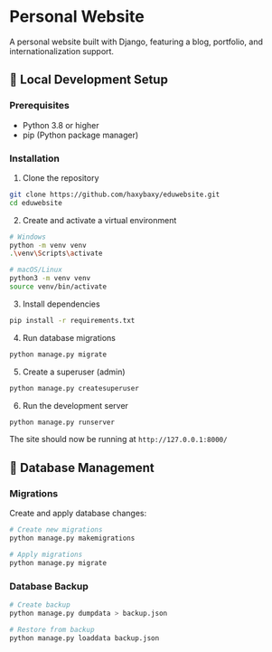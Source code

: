 # Personal Website

A personal website built with Django, featuring a blog, portfolio, and internationalization support.

## 🚀 Local Development Setup

### Prerequisites
- Python 3.8 or higher
- pip (Python package manager)

### Installation

1. Clone the repository
```bash
git clone https://github.com/haxybaxy/eduwebsite.git
cd eduwebsite
```

2. Create and activate a virtual environment
```bash
# Windows
python -m venv venv
.\venv\Scripts\activate

# macOS/Linux
python3 -m venv venv
source venv/bin/activate
```

3. Install dependencies
```bash
pip install -r requirements.txt
```


4. Run database migrations
```bash
python manage.py migrate
```

5. Create a superuser (admin)
```bash
python manage.py createsuperuser
```

6. Run the development server
```bash
python manage.py runserver
```

The site should now be running at `http://127.0.0.1:8000/`


## 📝 Database Management

### Migrations
Create and apply database changes:
```bash
# Create new migrations
python manage.py makemigrations

# Apply migrations
python manage.py migrate
```

### Database Backup
```bash
# Create backup
python manage.py dumpdata > backup.json

# Restore from backup
python manage.py loaddata backup.json
```

